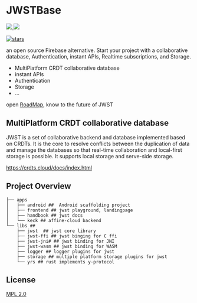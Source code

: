 # JWSTBase

<a href="https://join.slack.com/t/blocksuitedev/shared_invite/zt-1h0zz3b8z-nFpWSu6a6~yId7PxiMcBHA">
  <img src="https://img.shields.io/badge/-Slack-grey?logo=slack">
</a>
<a href="https://twitter.com/BlockSuiteDev">
  <img src="https://img.shields.io/badge/-Twitter-grey?logo=twitter">
</a>

[![stars](https://img.shields.io/github/stars/toeverything/JWSTBase.svg?style=flat&logo=github&colorB=red&label=stars)](https://github.com/toeverything/JWSTBase)

an open source Firebase alternative. Start your project with a collaborative database, Authentication, instant APIs, Realtime subscriptions, and Storage.

-   MultiPlatform CRDT collaborative database
-   instant APIs
-   Authentication
-   Storage
-   ...

open [RoadMap](https://github.com/toeverything/JWST/issues/9), know to the future of JWST

## MultiPlatform CRDT collaborative database

JWST is a set of collaborative backend and database implemented based on CRDTs.
It is the core to resolve conflicts between the duplication of data and manage the databases so that real-time collaboration and local-first storage is possible.
It supports local storage and serve-side storage.

https://crdts.cloud/docs/index.html

## Project Overview

```shell
├── apps
│   ├── android ##  Android scaffolding project
│   ├── frontend ## jwst playground, landingpage
│   ├── handbook ## jwst docs
│   └── keck ## affine-cloud backend
└── libs ##
    ├── jwst  ## jwst core library
    ├── jwst-ffi ## jwst binging for C ffi
    ├── jwst-jni# ## jwst binding for JNI
    ├── jwst-wasm ## jwst binding for WASM
    ├── logger ## logger plugins for jwst
    ├── storage ## multiple platform storage plugins for jwst
    └── yrs ## rust implements y-protocol
```

## License

[MPL 2.0](./LICENSE)
